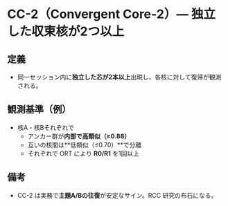 # CC-2（Convergent Core-2）— 独立した収束核が2つ以上

## 定義
- 同一セッション内に**独立した芯が2本以上**出現し、各核に対して復帰が観測される。

## 観測基準（例）
- 核A・核Bそれぞれで
  - アンカー群が**内部で高類似（≥0.88）**
  - 互いの核間は**低類似（≤0.70）**で分離
  - それぞれで ORT により **R0/R1** を1回以上

## 備考
- CC-2 は実務で**主題A/Bの往復**が安定なサイン。RCC 研究の布石になる。
